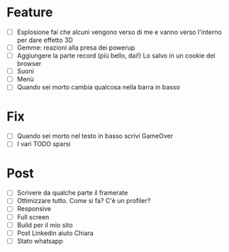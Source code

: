 # Feature
- [ ] Esplosione fai che alcuni vengono verso di me e vanno verso l'interno per dare effetto 3D
- [ ] Gemme: reazioni alla presa dei powerup
- [ ] Aggiungere la parte record (più bello, dai!) Lo salvo in un cookie del browser
- [ ] Suoni
- [ ] Menù
- [ ] Quando sei morto cambia qualcosa nella barra in basso

# Fix
- [ ] Quando sei morto nel testo in basso scrivi GameOver
- [ ] I vari TODO sparsi

# Post
- [ ] Scrivere da qualche parte il framerate
- [ ] Ottimizzare tutto. Come si fa? C'è un profiler?
- [ ] Responsive
- [ ] Full screen
- [ ] Build per il mio sito
- [ ] Post Linkedin aiuto Chiara
- [ ] Stato whatsapp
